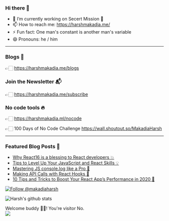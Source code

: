 ### Hi there 👋

- 🔭 I’m currently working on Secert Mission 🚀
- 📫 How to reach me: https://harshmakadia.me/
- ⚡ Fun fact: One man's constant is another man's variable
- 😄 Pronouns: he / him

---

### Blogs 📕
👉🏻 https://harshmakadia.me/blogs


### Join the Newsletter 📬
👉🏻 https://harshmakadia.me/subscribe

### No code tools 🔥
👉🏻 https://harshmakadia.ml/nocode

👉🏻 100 Days of No Code Challenge https://wall.shoutout.so/MakadiaHarsh

--- 

### Featured Blog Posts 🌟
<!-- BLOG-POST-LIST:START -->
- [Why React16 is a blessing to React developers 💥](https://medium.com/free-code-camp/why-react16-is-a-blessing-to-react-developers-31433bfc210a)
- [Tips to Level Up Your JavaScript and React Skills 💡](https://medium.com/better-programming/tips-to-level-up-your-javascript-and-react-skills-62bfbbb9b4d)
- [Mastering JS console.log like a Pro 🎯](https://medium.com/javascript-in-plain-english/mastering-js-console-log-like-a-pro-1c634e6393f9)
- [Making API Calls with React Hooks 🔆](https://blog.bitsrc.io/making-api-calls-with-react-hooks-748ebfc7de8c)
- [10 Tips and Tricks to Boost Your React App’s Performance in 2020 🚀](https://medium.com/better-programming/10-tips-and-tricks-to-boost-your-react-apps-performance-in-2020-9388159f6ebf)
<!-- BLOG-POST-LIST:END -->


<a href="https://twitter.com/intent/follow?screen_name=makadiaharsh"><img src="https://img.shields.io/twitter/follow/makadiaharsh.svg?label=Follow%20@makadiaharsh" alt="Follow @makadiaharsh"></img></a>
</p>

![Harsh's github stats](https://github-readme-stats.vercel.app/api?username=harshmakadia&theme=onedark&show_icons=true&count_private=true)

<p> 
  Welcome buddy 👋🏻! You're visitor No. <br>
  <img src="https://profile-counter.glitch.me/HarshMakadia/count.svg" />
</p>

<!--
**Harshmakadia/Harshmakadia** is a ✨ _special_ ✨ repository because its `README.md` (this file) appears on your GitHub profile.

Here are some ideas to get you started:

- 🔭 I’m currently working on Secert Mission 🚀
- 📫 How to reach me: harshmakadia.github.io
- ⚡ Fun fact: One man's constant is another man's variable
-->
